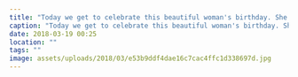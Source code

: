 ```yaml
---
title: "Today we get to celebrate this beautiful woman's birthday. She's not one to take the attention, shes thoughtful and considerate of others before herself. Joy characterises her name, she is a Joy to be around she light up the room with her laughter and smile. She's a most excellent mum, who does everything in her power to ensure Elsie is shown love and care. I'm blessed to have such a wonderful wife. We're so thankful for her. Happy birthday babes. xxx"
caption: "Today we get to celebrate this beautiful woman's birthday. She's not one to take the attention, shes thoughtful and considerate of others before herself. Joy characterises her name, she is a Joy to be around she light up the room with her laughter and smile. She's a most excellent mum, who does everything in her power to ensure Elsie is shown love and care. I'm blessed to have such a wonderful wife. We're so thankful for her. Happy birthday babes. xxx"
date: 2018-03-19 00:25
location: ""
tags: ""
image: assets/uploads/2018/03/e53b9ddf4dae16c7cac4ffc1d338697d.jpg
---
```

